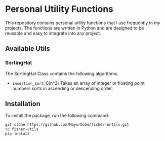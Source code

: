 # Personal Utility Functions

This repository contains personal utility functions that I use frequently in my projects. The functions are written in Python and are designed to be reusable and easy to integrate into any project.

## Available Utils

### SortingHat

The SortingHat Class contains the following algorithms.
* `insertion_sort`:  0(n^2) Takes an array of integer or floating point numbers sorts in ascending or descending order.

## Installation

To install the package, run the following command:
```bash
git clone https://github.com/MayorDobe/fisher-untils.git
cd fisher-utils
pip install .

